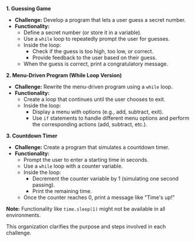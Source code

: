 **1. Guessing Game**

- **Challenge:** Develop a program that lets a user guess a secret number.
- **Functionality:**
  - Define a secret number (or store it in a variable).
  - Use a `while` loop to repeatedly prompt the user for guesses.
  - Inside the loop:
    - Check if the guess is too high, too low, or correct.
    - Provide feedback to the user based on their guess.
  - When the guess is correct, print a congratulatory message.

**2. Menu-Driven Program (While Loop Version)**

- **Challenge:** Rewrite the menu-driven program using a `while` loop.
- **Functionality:**
  - Create a loop that continues until the user chooses to exit.
  - Inside the loop:
    - Display a menu with options (e.g., add, subtract, exit).
    - Use `if` statements to handle different menu options and perform the corresponding actions (add, subtract, etc.).

**3. Countdown Timer**

- **Challenge:** Create a program that simulates a countdown timer.
- **Functionality:**
  - Prompt the user to enter a starting time in seconds.
  - Use a `while` loop with a counter variable.
  - Inside the loop:
    - Decrement the counter variable by 1 (simulating one second passing).
    - Print the remaining time.
  - Once the counter reaches 0, print a message like "Time's up!"

**Note:** Functionality like `time.sleep(1)` might not be available in all environments.

This organization clarifies the purpose and steps involved in each challenge.
